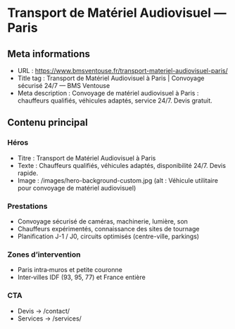 # Transport de Matériel Audiovisuel — Paris

## Meta informations
- URL : https://www.bmsventouse.fr/transport-materiel-audiovisuel-paris/
- Title tag : Transport de Matériel Audiovisuel à Paris | Convoyage sécurisé 24/7 — BMS Ventouse
- Meta description : Convoyage de matériel audiovisuel à Paris : chauffeurs qualifiés, véhicules adaptés, service 24/7. Devis gratuit.

## Contenu principal

### Héros
- Titre : Transport de Matériel Audiovisuel à Paris
- Texte : Chauffeurs qualifiés, véhicules adaptés, disponibilité 24/7. Devis rapide.
- Image : /images/hero-background-custom.jpg (alt : Véhicule utilitaire pour convoyage de matériel audiovisuel)

### Prestations
- Convoyage sécurisé de caméras, machinerie, lumière, son
- Chauffeurs expérimentés, connaissance des sites de tournage
- Planification J-1 / J0, circuits optimisés (centre-ville, parkings)

### Zones d’intervention
- Paris intra‑muros et petite couronne
- Inter‑villes IDF (93, 95, 77) et France entière

### CTA
- Devis → /contact/
- Services → /services/